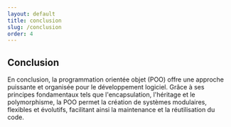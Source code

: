 ```yaml
---
layout: default
title: conclusion
slug: /conclusion
order: 4
---
```


## Conclusion

En conclusion, la programmation orientée objet (POO) offre une approche puissante et organisée pour le développement logiciel. Grâce à ses principes fondamentaux tels que l'encapsulation, l'héritage et le polymorphisme, la POO permet la création de systèmes modulaires, flexibles et évolutifs, facilitant ainsi la maintenance et la réutilisation du code.
